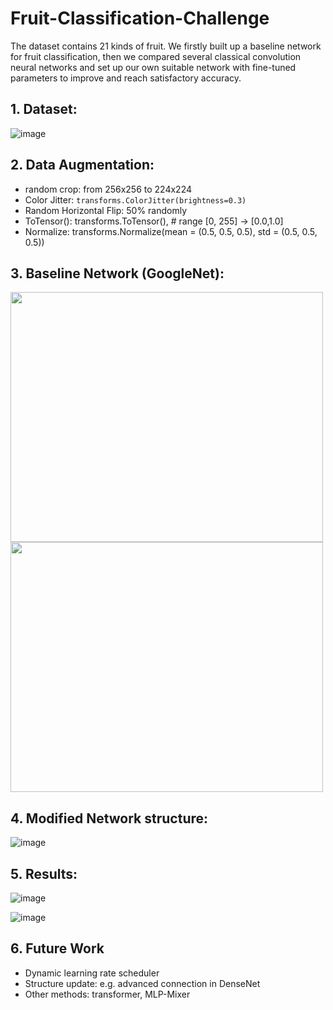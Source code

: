# Fruit-Classification-Challenge
The dataset contains 21 kinds of fruit. We firstly built up a baseline network for fruit classification, then we compared several classical convolution neural networks and set up our own suitable network with fine-tuned parameters to improve and reach satisfactory accuracy.

## 1. Dataset:
![image](https://user-images.githubusercontent.com/58734009/193273552-96427e93-1889-4acd-b85e-e173e364a68b.png)

## 2. Data Augmentation:
* random crop: from 256x256 to 224x224
* Color Jitter:  ```transforms.ColorJitter(brightness=0.3)```
* Random Horizontal Flip: 50% randomly
* ToTensor(): transforms.ToTensor(), # range [0, 255] -> [0.0,1.0]
* Normalize: transforms.Normalize(mean = (0.5, 0.5, 0.5), std = (0.5, 0.5, 0.5))


## 3. Baseline Network (GoogleNet):

<img src="https://user-images.githubusercontent.com/58734009/193274232-432df277-51e2-420a-b50b-4fee0fef8446.png" width="500" height="400"><img src="https://user-images.githubusercontent.com/58734009/193274299-ea2e2427-04fb-4d0f-858b-aa913230f2a2.png" width="500" height="400">

## 4. Modified Network structure:

![image](https://user-images.githubusercontent.com/58734009/193276990-4b9f0404-f24a-4c2e-9185-2c28f67a6273.png)

## 5. Results:

![image](https://user-images.githubusercontent.com/58734009/193276825-b1f7d232-4fe9-4d5a-a539-b87757e20a97.png)

![image](https://user-images.githubusercontent.com/58734009/193277027-b8c37ce8-b19f-4446-86f9-4496c90bb309.png)

## 6. Future Work
* Dynamic learning rate scheduler
* Structure update: e.g. advanced connection in DenseNet
* Other methods: transformer, MLP-Mixer

